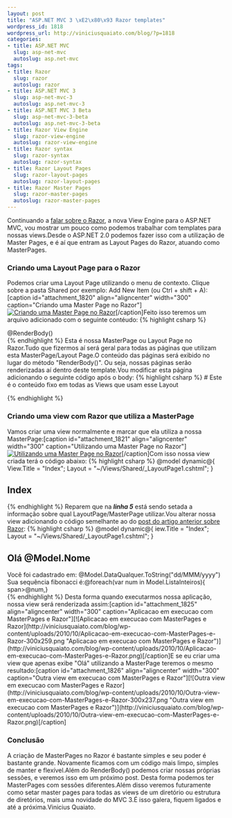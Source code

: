 ```yaml
--- 
layout: post
title: "ASP.NET MVC 3 \xE2\x80\x93 Razor templates"
wordpress_id: 1818
wordpress_url: http://viniciusquaiato.com/blog/?p=1818
categories: 
- title: ASP.NET MVC
  slug: asp-net-mvc
  autoslug: asp.net-mvc
tags: 
- title: Razor
  slug: razor
  autoslug: razor
- title: ASP.NET MVC 3
  slug: asp-net-mvc-3
  autoslug: asp.net-mvc-3
- title: ASP.NET MVC 3 Beta
  slug: asp-net-mvc-3-beta
  autoslug: asp.net-mvc-3-beta
- title: Razor View Engine
  slug: razor-view-engine
  autoslug: razor-view-engine
- title: Razor syntax
  slug: razor-syntax
  autoslug: razor-syntax
- title: Razor Layout Pages
  slug: razor-layout-pages
  autoslug: razor-layout-pages
- title: Razor Master Pages
  slug: razor-master-pages
  autoslug: razor-master-pages
---
```

Continuando a [falar sobre o Razor](http://viniciusquaiato.com/blog/asp-net-mvc-3-razor-view-engine/), a nova View Engine para o ASP.NET MVC, vou mostrar um pouco como podemos trabalhar com templates para nossas views.Desde o ASP.NET 2.0 podemos fazer isso com a utilização de Master Pages, e é aí que entram as Layout Pages do Razor, atuando como MasterPages.

### Criando uma Layout Page para o Razor
Podemos criar uma Layout Page utilizando o menu de contexto. Clique sobre a pasta Shared por exemplo: Add New Item (ou Ctrl + shift + A):[caption id="attachment_1820" align="aligncenter" width="300" caption="Criando uma Master Page no Razor"][![Criando uma Master Page no Razor](http://viniciusquaiato.com/blog/wp-content/uploads/2010/10/Criando-uma-Master-Page-no-Razor-300x190.png "Criando uma Master Page no Razor")](http://viniciusquaiato.com/blog/wp-content/uploads/2010/10/Criando-uma-Master-Page-no-Razor.png)[/caption]Feito isso teremos um arquivo adicionado com o seguinte contéudo:
{% highlight csharp %}
<head><title>@View.Title</title></head><body><div>@RenderBody()</div></body></html>
{% endhighlight %}
Esta é nossa MasterPage ou Layout Page no Razor.Tudo que fizermos aí será geral para todas as páginas que utilizam esta MasterPage/Layout Page.O conteúdo das páginas será exibido no lugar do método "RenderBody()". Ou seja, nossas páginas serão renderizadas aí dentro deste template.Vou modificar esta página adicionando o seguinte código após o body:
{% highlight csharp %}
# Este é o conteúdo fixo em todas as Views que usam esse Layout

{% endhighlight %}


### Criando uma view com Razor que utiliza a MasterPage
Vamos criar uma view normalmente e marcar que ela utiliza a nossa MasterPage:[caption id="attachment_1821" align="aligncenter" width="300" caption="Utilizando uma Master Page no Razor"][![Utilizando uma Master Page no Razor](http://viniciusquaiato.com/blog/wp-content/uploads/2010/10/Utilizando-uma-Master-Page-no-Razor-300x118.png "Utilizando uma Master Page no Razor")](http://viniciusquaiato.com/blog/wp-content/uploads/2010/10/Utilizando-uma-Master-Page-no-Razor.png)[/caption]Com isso nossa view criada terá o código abaixo:
{% highlight csharp %}
@model dynamic@{    View.Title = "Index";
    Layout = "~/Views/Shared/_LayoutPage1.cshtml";
    }
    

## Index

{% endhighlight %}
Reparem que na **_linha 5_** está sendo setada a informação sobre qual LayoutPage/MasterPage utilizar.Vou alterar nossa view adicionando o código semelhante ao do [post do artigo anterior sobre Razor](http://viniciusquaiato.com/blog/asp-net-mvc-3-razor-view-engine/):
{% highlight csharp %}
@model dynamic@{
iew.Title = "Index";
    Layout = "~/Views/Shared/_LayoutPage1.cshtml";
    }


## Olá @Model.Nome
<div>
Você foi cadastrado em: @Model.DataQualquer.ToString("dd/MMM/yyyy")
Sua sequência fibonacci é:@foreach(var num in Model.ListaInteiros){
span>@num,</span>}
</div>
{% endhighlight %}
Desta forma quando executarmos nossa aplicação, nossa view será renderizada assim:[caption id="attachment_1825" align="aligncenter" width="300" caption="Aplicacao em execucao com MasterPages e Razor"][![Aplicacao em execucao com MasterPages e Razor](http://viniciusquaiato.com/blog/wp-content/uploads/2010/10/Aplicacao-em-execucao-com-MasterPages-e-Razor-300x259.png "Aplicacao em execucao com MasterPages e Razor")](http://viniciusquaiato.com/blog/wp-content/uploads/2010/10/Aplicacao-em-execucao-com-MasterPages-e-Razor.png)[/caption]E se eu criar uma view que apenas exibe "Olá" utilizando a MasterPage teremos o mesmo resultado:[caption id="attachment_1826" align="aligncenter" width="300" caption="Outra view em execucao com MasterPages e Razor"][![Outra view em execucao com MasterPages e Razor](http://viniciusquaiato.com/blog/wp-content/uploads/2010/10/Outra-view-em-execucao-com-MasterPages-e-Razor-300x237.png "Outra view em execucao com MasterPages e Razor")](http://viniciusquaiato.com/blog/wp-content/uploads/2010/10/Outra-view-em-execucao-com-MasterPages-e-Razor.png)[/caption]

### Conclusão
A criação de MasterPages no Razor é bastante simples e seu poder é bastante grande. Novamente ficamos com um código mais limpo, simples de manter e flexível.Além do RenderBody() podemos criar nossas próprias sessões, e veremos isso em um próximo post. Desta forma podemos ter MasterPages com sessões diferentes.Além disso veremos futuramente como setar master pages para todas as views de um diretório ou estrutura de diretórios, mais uma novidade do MVC 3.É isso galera, fiquem ligados e até a próxima.Vinicius Quaiato.

